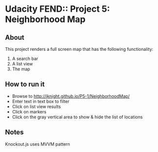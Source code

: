 # Udacity FEND:: Project 5: Neighborhood Map

## About

This project renders a full screen map that has the following functionality:

1. A search bar
1. A list view
1. The map

## How to run it

- Browse to http://jknight.github.io/P5-1/NeighborhoodMap/
- Enter text in text box to filter
- Click on list view results
- Click on markers 
- Click on the gray vertical area to show & hide the list of locations

## Notes

Knockout.js uses MVVM pattern
